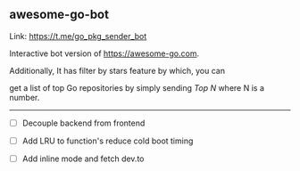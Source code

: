 ## awesome-go-bot

Link: https://t.me/go_pkg_sender_bot

Interactive bot version of https://awesome-go.com.

Additionally, It has filter by stars feature by which, you can 

get a list of top Go repositories by simply sending *Top N* where N is a number. 

---

- [ ] Decouple backend from frontend 
- [ ] Add LRU to function's reduce cold boot timing 
- [ ] Add inline mode and fetch dev.to

